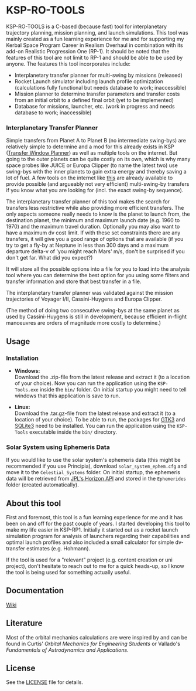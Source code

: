 # KSP-RO-TOOLS

KSP-RO-TOOLS is a C-based (because fast) tool for interplanetary trajectory planning, mission planning, and launch simulations. This tool was mainly created as a fun learning experience for me and for supporting my Kerbal Space Program Career in Realism Overhaul in combination with its add-on Realistic Progression One (RP-1). It should be noted that the features of this tool are not limit to RP-1 and should be able to be used by anyone. The features this tool incorporates include:
- Interplanetary transfer planner for multi-swing by missions (released)
- Rocket Launch simulator including launch profile optimization (calculations fully functional but needs database to work; inaccessible)
- Mission planner to determine transfer parameters and transfer costs from an initial orbit to a defined final orbit (yet to be implemented)
- Database for missions, launcher, etc. (work in progress and needs database to work; inaccessible)

### Interplanetary Transfer Planner
Simple transfers from Planet A to Planet B (no intermediate swing-bys) are relatively simple to determine and a mod for this already exists in KSP ([Transfer Window Planner](https://forum.kerbalspaceprogram.com/topic/84005-112x-transfer-window-planner-v1800-april-11/)) as well as multiple tools on the internet. But going to the outer planets can be quite costly on its own, which is why many space probes like JUICE or Europa Clipper (to name the latest two) use swing-bys with the inner planets to gain extra energy and thereby saving a lot of fuel. A few tools on the internet like [this](https://kerbal-transfer-illustrator.netlify.app/Flyby) are already available to provide possible (and argueably not very efficient) multi-swing-by transfers if you know what you are looking for (incl. the exact swing-by sequence).

The interplanetary transfer planner of this tool makes the search for transfers less restrictive while also providing more efficient transfers. The only aspects someone really needs to know is the planet to launch from, the destination planet, the minimum and maximum launch date (e.g. 1960 to 1970) and the maximum travel duration. Optionally you may also want to have a maximum dv cost limit. If with these set constraints there are any transfers, it will give you a good range of options that are available (if you try to get a fly-by at Neptune in less than 300 days and a maximum departure delta-v of 'you might reach Mars' m/s, don't be surprised if you don't get far. What did you expect?)

It will store all the possible options into a file for you to load into the analysis tool where you can determine the best option for you using some filters and transfer information and store that best transfer in a file.

The interplanetary transfer planner was validated against the mission trajectories of Voyager I/II, Cassini-Huygens and Europa Clipper.

(The method of doing two consecutive swing-bys at the same planet as used by Cassini-Huygens is still in development, because efficient in-flight manoeuvres are orders of magnitude more costly to determine.)

## Usage
### Installation
* **Windows:**\
Download the .zip-file from the latest release and extract it (to a location of your choice). Now you can run the application using the `KSP-Tools.exe` inside the `bin/` folder. On initial startup you might need to tell windows that this application is save to run.

* **Linux:**\
Download the .tar.gz-file from the latest release and extract it (to a location of your choice). To be able to run, the packages for [GTK3](https://www.gtk.org/docs/installations/linux/) and [SQLite3](https://www.sqlite.org/index.html) need to be installed. You can run the application using the `KSP-Tools` executable inside the `bin/` directory.

### Solar System using Ephemeris Data
If you would like to use the solar system's ephemeris data (this might be recommended if you use Principia), download `solar_system_ephem.cfg` and move it to the `Celestial_Systems` folder. On initial startup, the ephemeris data will be retrieved from [JPL's Horizon API](https://ssd.jpl.nasa.gov/horizons/app.html#/) and stored in the `Ephemerides` folder (created automatically).

## About this tool
First and foremost, this tool is a fun learning experience for me and it has been on and off for the past couple of years. I started developing this tool to make my life easier in KSP-RP1. Initially it started out as a rocket launch simulation program for analysis of launchers regarding their capabilities and optimal launch profiles and also included a small calculator for simple dv-transfer estimates (e.g. Hohmann).

If the tool is used for a "relevant" project (e.g. content creation or uni project), don't hesitate to reach out to me for a quick heads-up, so I know the tool is being used for something actually useful.

## Documentation
[Wiki](https://github.com/Zange10/ksp-ro-tools/wiki)

## Literature
Most of the orbital mechanics calculations are were inspired by and can be found in Curtis' _Orbital Mechanics for Engineering Students_ or Vallado's _Fundamentals of Astrodynamics and Applications_.

## License
See the [LICENSE](LICENSE) file for details.
